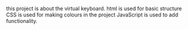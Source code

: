 this project is about the virtual keyboard.
html is used for basic structure 
CSS is used for making colours in the project
JavaScript is used to add functionality.
